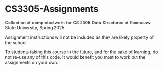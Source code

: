 # CS3305-Assignments
Collection of completed work for CS 3305 Data Structures at Kennesaw State University, Spring 2025.

Assignment instructions will not be included as they are likely property of the school.

To students taking this course in the future, and for the sake of learning, do not re-use any of this code. It would benefit you most to work out the assignments on your own.
